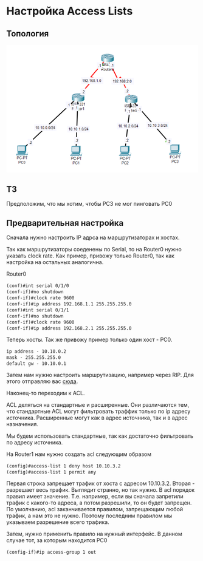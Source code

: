 # Настройка Access Lists

## Топология
![Alt text](figs/acl_topo.png "Топология")

## ТЗ
Предположим, что мы хотим, чтобы PC3 не мог пинговать PC0

## Предварительная настройка

Сначала нужно настроить IP адрса на маршрутизаторах и хостах.

Так как маршрутизаторы соеденены по Serial, то на Router0 нужно указать clock rate. Как пример, привожу только Router0, так как настройка на остальных аналогична.

Router0
```
(conf)#int serial 0/1/0
(conf-if)#no shutdown
(conf-if)#clock rate 9600
(conf-if)#ip address 192.168.1.1 255.255.255.0
(conf)#int serial 0/1/1
(conf-if)#no shutdown
(conf-if)#clock rate 9600
(conf-if)#ip address 192.168.2.1 255.255.255.0
```

Теперь хосты. Так же привожу пример только один хост - PC0.

```
ip address - 10.10.0.2
mask - 255.255.255.0
default gw - 10.10.0.1
```

Затем нам нужно настроить маршрутизацию, например через RIP. Для этого отправляю вас [сюда](Base.md#rip).

Наконец-то переходим к ACL.

ACL деляться на стандартные и расширенные. Они различаются тем, что стандартные ACL могут фильтровать траффик только по ip адресу источника. Расширенные могут как в адрес источника, так и в адрес назначения.

Мы будем использовать стандартные, так как достаточно фильтровать по адресу источника.

На Router1 нам нужно создать acl следующим образом
```
(config)#access-list 1 deny host 10.10.3.2
(config)#access-list 1 permit any
```

Первая строка запрещает трафик от хоста с адресом 10.10.3.2. Вторая - разрешает весь трафик. Выглядит странно, но так нужно.
В acl порядок правил имеет значение. Т.е. например, если вы сначала запретили трафик с какого-то адреса, а потом разрешили, то он будет запрещен. По умолчанию, acl заканчивается правилом, запрещающим любой трафик, а нам это не нужно. Поэтому последним правилом мы указываем разрешение всего трафика.

Затем, нужно применить правило на нужный интерфейс. В данном случае тот, за которым находится PC0
```
(config-if)#ip access-group 1 out
```